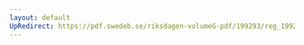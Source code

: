 ```yaml
---
layout: default
UpRedirect: https://pdf.swedeb.se/riksdagen-volumeG-pdf/199293/reg_199293/reg_199293_0115.pdf
---
```

